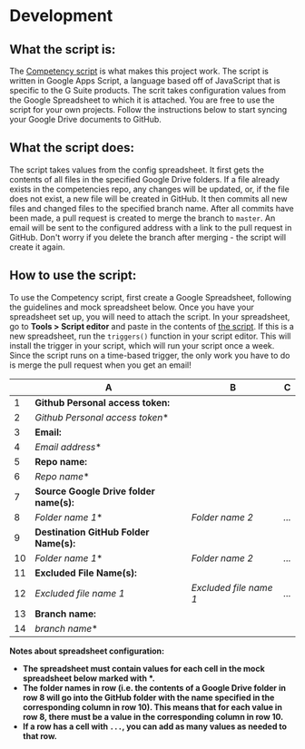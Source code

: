 # Development

## What the script is:
The [Competency script](https://github.com/sendwithus/competencies/blob/master/competencySyncScript.gs) is what makes this project work. The script is written in Google Apps Script, a language based off of JavaScript that is specific to the G Suite products. The scrit takes configuration values from the Google Spreadsheet to which it is attached. You are free to use the script for your own projects. Follow the instructions below to start syncing your Google Drive documents to GitHub.

## What the script does:
The script takes values from the config spreadsheet. It first gets the contents of all files in the specified Google Drive folders. If a file already exists in the competencies repo, any changes will be updated, or, if the file does not exist, a new file will be created in GitHub. It then commits all new files and changed files to the specified branch name. After all commits have been made, a pull request is created to merge the branch to `master`. An email will be sent to the configured address with a link to the pull request in GitHub. Don't worry if you delete the branch after merging - the script will create it again.

## How to use the script:
To use the Competency script, first create a Google Spreadsheet, following the guidelines and mock spreadsheet below. Once you have your spreadsheet set up, you will need to attach the script. In your spreadsheet, go to <b>Tools > Script editor</b> and paste in the contents of [the script](https://raw.githubusercontent.com/sendwithus/competencies/master/competencySyncScript.gs). If this is a new spreadsheet, run the `triggers()` function in your script editor. This will install the trigger in your script, which will run your script once a week. Since the script runs on a time-based trigger, the only work you have to do is merge the pull request when you get an email!

|    | A                                   | B                      | C     |
|----|-------------------------------------|------------------------|-------|
| 1  | <b>Github Personal access token:</b>       |                        |
| 2  | *Github Personal access token**      |                        |
| 3  | <b>Email:</b>                              |                        |
| 4  | *Email address**                     |                        |
| 5  | <b>Repo name:</b>                          |                        |
| 6  | *Repo name**                         |                        |
| 7  | <b>Source Google Drive folder name(s):</b> |                        |
| 8  | *Folder name 1**                     | *Folder name 2*        | *...* |
| 9  | <b>Destination GitHub Folder Name(s):</b>  |
| 10 | *Folder name 1**                     | *Folder name 2*        | *...* |
| 11 | <b>Excluded File Name(s):</b>              |
| 12 | *Excluded file name 1*              | *Excluded file name 1* | *...* |
| 13 | <b>Branch name:</b>                        |
| 14 | *branch name**                       |

<b>Notes about spreadsheet configuration:
- The spreadsheet must contain values for each cell in the mock spreadsheet below marked with *.
- The folder names in row (i.e. the contents of a Google Drive folder in row 8 will go into the GitHub folder with the name specified in the corresponding column in row 10). This means that for each value in row 8, there must be a value in the corresponding column in row 10.
- If a row has a cell with `...`, you can add as many values as needed to that row.
</b>
